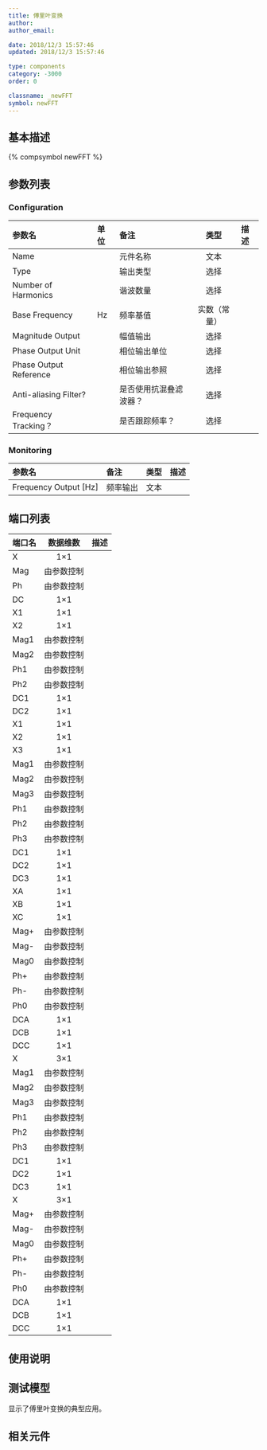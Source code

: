 ```yaml
---
title: 傅里叶变换
author: 
author_email:

date: 2018/12/3 15:57:46
updated: 2018/12/3 15:57:46

type: components
category: -3000
order: 0

classname: _newFFT
symbol: newFFT
---
```

## 基本描述
{% compsymbol newFFT %}

## 参数列表
### Configuration
| 参数名 | 单位 | 备注 | 类型 | 描述 |
| :--- | :--- | :--- | :--: | :--- |
| Name |  | 元件名称 | 文本 |  |
| Type |  | 输出类型 | 选择 |  |
| Number of Harmonics |  | 谐波数量 | 选择 |  |
| Base Frequency | Hz | 频率基值 | 实数（常量） |  |
| Magnitude Output |  | 幅值输出 | 选择 |  |
| Phase Output Unit |  | 相位输出单位 | 选择 |  |
| Phase Output Reference |  | 相位输出参照 | 选择 |  |
| Anti-aliasing Filter? |  | 是否使用抗混叠滤波器？ | 选择 |  |
| Frequency Tracking？ |  | 是否跟踪频率？ | 选择 |  |

### Monitoring
| 参数名 | 备注 | 类型 | 描述 |
| :--- | :--- | :--: | :--- |
| Frequency Output \[Hz\] | 频率输出 | 文本 |  |


## 端口列表

| 端口名 | 数据维数 | 描述 |
| :--- | :--:  | :--- |
| X | 1×1 | |                   
| Mag | 由参数控制 | |                   
| Ph | 由参数控制 | |                   
| DC | 1×1 | |                   
| X1 | 1×1 | |                   
| X2 | 1×1 | |                   
| Mag1 | 由参数控制 | |                   
| Mag2 | 由参数控制 | |                   
| Ph1 | 由参数控制 | |                   
| Ph2 | 由参数控制 | |                   
| DC1 | 1×1 | |                   
| DC2 | 1×1 | |                   
| X1 | 1×1 | |                   
| X2 | 1×1 | |                   
| X3 | 1×1 | |                   
| Mag1 | 由参数控制 | |                   
| Mag2 | 由参数控制 | |                   
| Mag3 | 由参数控制 | |                   
| Ph1 | 由参数控制 | |                   
| Ph2 | 由参数控制 | |                   
| Ph3 | 由参数控制 | |                   
| DC1 | 1×1 | |                   
| DC2 | 1×1 | |                   
| DC3 | 1×1 | |                   
| XA | 1×1 | |                   
| XB | 1×1 | |                   
| XC | 1×1 | |                   
| Mag+ | 由参数控制 | |                   
| Mag- | 由参数控制 | |                   
| Mag0 | 由参数控制 | |                   
| Ph+ | 由参数控制 | |                   
| Ph- | 由参数控制 | |                   
| Ph0 | 由参数控制 | |                   
| DCA | 1×1 | |                   
| DCB | 1×1 | |                   
| DCC | 1×1 | |                   
| X | 3×1 | |                   
| Mag1 | 由参数控制 | |                   
| Mag2 | 由参数控制 | |                   
| Mag3 | 由参数控制 | |                   
| Ph1 | 由参数控制 | |                   
| Ph2 | 由参数控制 | |                   
| Ph3 | 由参数控制 | |                   
| DC1 | 1×1 | |                   
| DC2 | 1×1 | |                   
| DC3 | 1×1 | |                   
| X | 3×1 | |                   
| Mag+ | 由参数控制 | |                   
| Mag- | 由参数控制 | |                   
| Mag0 | 由参数控制 | |                   
| Ph+ | 由参数控制 | |                   
| Ph- | 由参数控制 | |                   
| Ph0 | 由参数控制 | |                   
| DCA | 1×1 | |                   
| DCB | 1×1 | |                   
| DCC | 1×1 | |                   

## 使用说明


## 测试模型
[<test name>](<test link>)显示了傅里叶变换的典型应用。

## 相关元件



